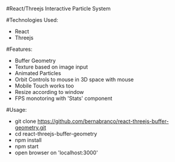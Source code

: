 #React/Threejs Interactive Particle System

#Technologies Used:
- React
- Threejs

#Features:
- Buffer Geometry
- Texture based on image input
- Animated Particles
- Orbit Controls to mouse in 3D space with mouse
- Mobile Touch works too
- Resize according to window
- FPS monotoring with 'Stats' component

#Usage:
- git clone https://github.com/bernabranco/react-threejs-buffer-geometry.git
- cd react-threejs-buffer-geometry
- npm install
- npm start
- open browser on 'localhost:3000'
